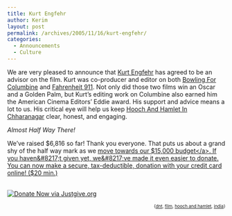 ```yaml
---
title: Kurt Engfehr
author: Kerim
layout: post
permalink: /archives/2005/11/16/kurt-engfehr/
categories:
  - Announcements
  - Culture
---
```

We are very pleased to announce that <a href="http://www.imdb.com/name/nm0257373/bio" onclick="_gaq.push(['_trackEvent', 'outbound-article', 'http://www.imdb.com/name/nm0257373/bio', 'Kurt Engfehr']);" >Kurt Engfehr</a> has agreed to be an advisor on the film. Kurt was co-producer and editor on both <a href="http://www.imdb.com/title/tt0310793/" onclick="_gaq.push(['_trackEvent', 'outbound-article', 'http://www.imdb.com/title/tt0310793/', 'Bowling For Columbine']);" >Bowling For Columbine</a> and <a href="http://www.imdb.com/title/tt0361596/" onclick="_gaq.push(['_trackEvent', 'outbound-article', 'http://www.imdb.com/title/tt0361596/', 'Fahrenheit 911']);" >Fahrenheit 911</a>. Not only did those two films win an Oscar and a Golden Palm, but Kurt&#8217;s editing work on Columbine also earned him the American Cinema Editors&#8217; Eddie award. His support and advice means a lot to us. His critical eye will help us keep <a href="http://hoochandhamlet.com" onclick="_gaq.push(['_trackEvent', 'outbound-article', 'http://hoochandhamlet.com', 'Hooch And Hamlet In Chharanagar']);" >Hooch And Hamlet In Chharanagar</a> clear, honest, and engaging.

*Almost Half Way There!*

We&#8217;ve raised $6,816 so far! Thank you everyone. That puts us about a grand shy of the half way mark as we <a href="http://hoochandhamlet.com/page/fundraising-drive" onclick="_gaq.push(['_trackEvent', 'outbound-article', 'http://hoochandhamlet.com/page/fundraising-drive', 'move towards our $15,000 budget']);" >move towards our $15,000 budget</a>. If you haven&#8217;t given yet, we&#8217;ve made it even easier to donate. You can now make a secure, tax-deductible, donation with your credit card online! ($20 min.)

[  
![Donate Now via Justgive.org][1]][2]  
<!-- technorati tags start -->

<div style="text-align:right;">
  <span style="font-size:x-small;">{<a href="http://www.technorati.com/tag/dnt" onclick="_gaq.push(['_trackEvent', 'outbound-article', 'http://www.technorati.com/tag/dnt', 'dnt']);"  rel="tag">dnt</a>, <a href="http://www.technorati.com/tag/film" onclick="_gaq.push(['_trackEvent', 'outbound-article', 'http://www.technorati.com/tag/film', 'film']);"  rel="tag">film</a>, <a href="http://www.technorati.com/tag/hooch and hamlet" onclick="_gaq.push(['_trackEvent', 'outbound-article', 'http://www.technorati.com/tag/hooch and hamlet', 'hooch and hamlet']);"  rel="tag">hooch and hamlet</a>, <a href="http://www.technorati.com/tag/india" onclick="_gaq.push(['_trackEvent', 'outbound-article', 'http://www.technorati.com/tag/india', 'india']);"  rel="tag">india</a>}</span>


<!-- technorati tags end -->



 [1]: http://hoochandhamlet.com/wp-conent/images/DonateNow170x65.gif
 [2]: http://www.justgive.org/giving/donate.jsp&#63;charityId=18937&designation=Hooch%20and%20Hamlet